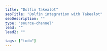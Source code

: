 ```yaml
---
title: "Dolfin Takealot"
seoTitle: "Dolfin integration with Takealot"
seoDescription: ""
type: "source-channel"
lead: ""
lead2: ""

tags: ["todo"]
---
```


